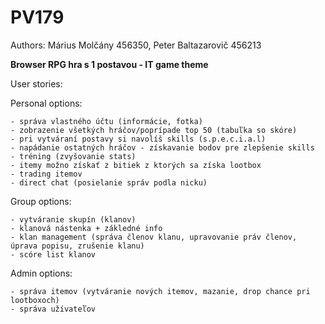 # PV179
Authors: Márius Molčány 456350, Peter Baltazarovič 456213

<b>Browser RPG hra s 1 postavou - IT game theme</b>

User stories:

  Personal options:
  
    - správa vlastného účtu (informácie, fotka)
    - zobrazenie všetkých hráčov/poprípade top 50 (tabuľka so skóre)
    - pri vytváraní postavy si navolíš skills (s.p.e.c.i.a.l)
    - napádanie ostatných hráčov - získavanie bodov pre zlepšenie skills
    - tréning (zvyšovanie stats)
    - itemy možno získať z bitiek z ktorých sa získa lootbox
    - trading itemov
    - direct chat (posielanie správ podla nicku)

  Group options:
  
    - vytváranie skupín (klanov)
    - klanová nástenka + zákledné info 
    - klan management (správa členov klanu, upravovanie práv členov, úprava popisu, zrušenie klanu)
    - scóre list klanov

  Admin options:
  
    - správa itemov (vytváranie nových itemov, mazanie, drop chance pri lootboxoch)
    - správa užívateľov
    
